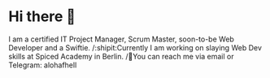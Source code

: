 # Hi there 👋

I am a certified IT Project Manager, Scrum Master, soon-to-be Web Developer and a Swiftie.
/:shipit:Currently I am working on slaying Web Dev skills at Spiced Academy in Berlin.
/:postbox:You can reach me via email or Telegram: alohafhell

